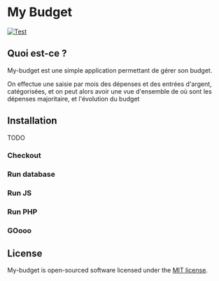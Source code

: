 
# My Budget

[![Test](https://github.com/sylfel/my-budget/actions/workflows/laravel.yml/badge.svg)](https://github.com/sylfel/my-budget/actions/workflows/laravel.yml)

## Quoi est-ce ?

My-budget est une simple application permettant de gérer son budget.

On effectue une saisie par mois des dépenses et des entrées d'argent, catégorisées, et on peut alors avoir une vue d'ensemble de où sont les dépenses majoritaire, et l'évolution du budget

## Installation

TODO
### Checkout

### Run database 

### Run JS

### Run PHP

### GOooo

## License

My-budget is open-sourced software licensed under the [MIT license](https://opensource.org/licenses/MIT).

